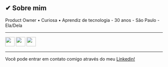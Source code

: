 
## ✔ Sobre mim
Product Owner • Curiosa • Aprendiz de tecnologia - 30 anos - São Paulo - Ela/Dela
_____________________________________________________________________________
<img src="https://cdn.jsdelivr.net/gh/devicons/devicon/icons/html5/html5-original.svg" width="30" height="30" /> <img src="https://cdn.jsdelivr.net/gh/devicons/devicon/icons/css3/css3-original.svg" width="30" height="30" /> <img src="https://cdn.jsdelivr.net/gh/devicons/devicon/icons/javascript/javascript-original.svg" width="30" height="30" />

_____________________________________________________________________________
Você pode entrar em contato comigo através do meu [Linkedin!](https://www.linkedin.com/in/paloma-matos/)
</a>

 

